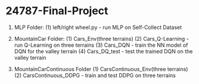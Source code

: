 # 24787-Final-Project
1. MLP Folder:
(1) left/right wheel.py - run MLP on Self-Collect Dataset

2. MountainCar Folder:
(1) Cars_Env(three terrains)
(2) Cars_Q-Learning - run Q-Learning on three terrains
(3) Cars_DQN - train the NN model of DQN for the valley terrain
(4) Cars_DQ_test - test the trained DQN on the valley terrain 

3. MountainCarContinuous Folder
(1) CarsContinuous_Env(three terrains)
(2) CarsContinuous_DDPG - train and test DDPG on three terrains
